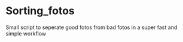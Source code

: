 # Sorting_fotos
Small script to seperate good fotos from bad fotos in a super fast and simple workflow
